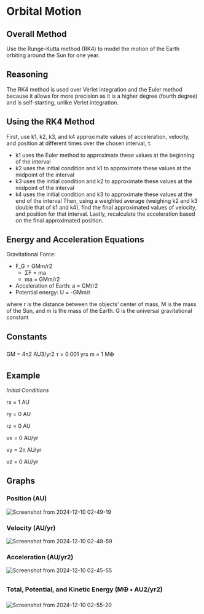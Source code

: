 # Orbital Motion

## Overall Method
Use the Runge-Kutta method (RK4) to model the motion of the Earth orbiting around the Sun for one year.

## Reasoning
The RK4 method is used over Verlet integration and the Euler method because it allows for more precision as it is a higher degree (fourth degree) and is self-starting, unlike Verlet integration.

## Using the RK4 Method
First, use k1, k2, k3, and k4 approximate values of acceleration, velocity, and position at different times over the chosen interval, τ.
- k1 uses the Euler method to approximate these values at the beginning of the interval
- k2 uses the initial condition and k1 to approximate these values at the midpoint of the interval
- k3 uses the initial condition and k2 to approximate these values at the midpoint of the interval
- k4 uses the initial condition and k3 to approximate these values at the end of the interval
Then, using a weighted average (weighing k2 and k3 double that of k1 and k4), find the final approximated values of velocity, and position for that interval. Lastly, recalculate the acceleration based on the final approximated position.

## Energy and Acceleration Equations

Gravitational Force: 

- F_G = GMm/r2
    - ΣF = ma
    - ma = GMm/r2
- Acceleration of Earth: a = GM/r2
- Potential energy: U = -GMm/r

where r is the distance between the objects’ center of mass, M is the mass of the Sun, and m is the mass of the Earth. G is the universal gravitational constant

## Constants
GM = 4π2 AU3/yr2
τ = 0.001 yrs
m = 1 M🜨

## Example
_Initial Conditions_

rx = 1 AU

ry = 0 AU

rz = 0 AU

vx = 0 AU/yr

vy = 2π AU/yr

vz = 0 AU/yr

## Graphs

### Position (AU)
![Screenshot from 2024-12-10 02-49-19](https://github.com/user-attachments/assets/b8cbc173-f0aa-45d4-a153-6632c9fd695d)

### Velocity (AU/yr)
![Screenshot from 2024-12-10 02-48-59](https://github.com/user-attachments/assets/53cc7551-0ee5-4066-8adc-367e5f560555)

### Acceleration (AU/yr2)
![Screenshot from 2024-12-10 02-45-55](https://github.com/user-attachments/assets/a55fbca6-5aee-4a3a-b62b-a2766d73bce8)

### Total, Potential, and Kinetic Energy (M🜨 • AU2/yr2)
![Screenshot from 2024-12-10 02-55-20](https://github.com/user-attachments/assets/796760f2-d95c-43c1-8b53-1ba5d88a57db)



